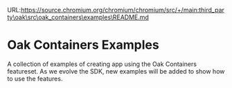URL:https://source.chromium.org/chromium/chromium/src/+/main:third_party\oak\src\oak_containers\examples\README.md
# Oak Containers Examples

A collection of examples of creating app using the Oak Containers featureset. As
we evolve the SDK, new examples will be added to show how to use the features.
